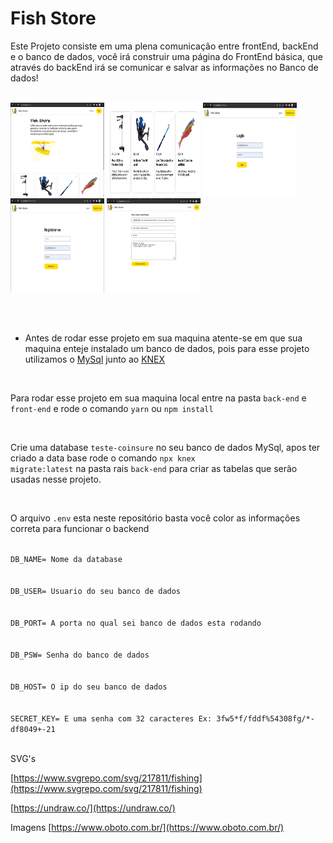 # Fish Store

Este Projeto consiste em uma plena comunicação entre frontEnd, backEnd e o banco de dados, você irá construir uma página do FrontEnd básica, que através do backEnd irá se comunicar e salvar as informações no Banco de dados!

<br>

<div float="left">
<img src="./images/Screenshot from 2022-01-14 11-47-16.png" width="150" height="150"/>
<img src="./images/Screenshot from 2022-01-14 11-47-39.png" width="150" height="150"/>
<img src="./images/Screenshot from 2022-01-14 11-48-27.png" width="150" height="150"/>
<img src="./images/Screenshot from 2022-01-14 11-48-50.png" width="150" height="150"/>
<img src="./images/Screenshot from 2022-01-14 11-41-06.png" width="150" height="150"/>
</div>

<br><br>

- Antes de rodar esse projeto em sua maquina atente-se em que sua maquina enteje instalado um banco de dados, pois para esse projeto utilizamos o [MySql](https://www.mysql.com/) junto ao [KNEX](https://knexjs.org/)


<br>

Para rodar esse projeto em sua maquina local entre na pasta <code>back-end</code> e <code>front-end</code> e rode o comando <code>yarn</code> ou <code>npm install</code>

<br>

 Crie uma database <code>teste-coinsure</code> no seu banco de dados MySql, apos ter criado a data base rode o comando <code>npx knex migrate:latest</code> na pasta rais <code>back-end</code> para criar as tabelas que serão usadas nesse projeto.

<br>

O arquivo <code>.env</code> esta neste repositório basta você color as informações correta para funcionar o backend

<code>
DB_NAME= Nome da database
<br>
DB_USER= Usuario do seu banco de dados
<br>
DB_PORT= A porta no qual sei banco de dados esta rodando
<br>
DB_PSW= Senha do banco de dados
<br>
DB_HOST= O ip do seu banco de dados
<br>
SECRET_KEY= E uma senha com 32 caracteres Ex: 3fw5*f/fddf%54308fg/*-df8049+-21
</code>

<br>

SVG's 
<br>

[https://www.svgrepo.com/svg/217811/fishing](https://www.svgrepo.com/svg/217811/fishing)

[https://undraw.co/](https://undraw.co/)

Imagens [https://www.oboto.com.br/](https://www.oboto.com.br/)

